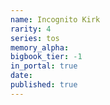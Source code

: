 ```yaml
---
name: Incognito Kirk
rarity: 4
series: tos
memory_alpha:
bigbook_tier: -1
in_portal: true
date:
published: true
---
```



